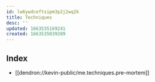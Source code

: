 ```yaml
---
id: lw6ywdceftsipm3p2j2wq2k
title: Techniques
desc: ''
updated: 1663535169241
created: 1663535039289
---
```


## Index
- [[dendron://kevin-public/me.techniques.pre-mortem]]